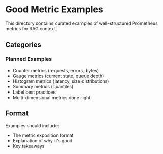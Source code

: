 # Good Metric Examples

This directory contains curated examples of well-structured Prometheus metrics for RAG context.

## Categories

### Planned Examples
- Counter metrics (requests, errors, bytes)
- Gauge metrics (current state, queue depth)
- Histogram metrics (latency, size distributions)
- Summary metrics (quantiles)
- Label best practices
- Multi-dimensional metrics done right

## Format
Examples should include:
- The metric exposition format
- Explanation of why it's good
- Key takeaways
